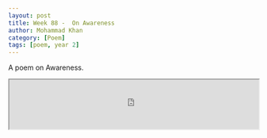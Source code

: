 ```yaml
---
layout: post
title: Week 88 -  On Awareness
author: Mohammad Khan
category: [Poem]
tags: [poem, year 2]
---
```

A poem on Awareness.

<iframe src="https://drive.google.com/file/d/19YEavXeDjMrDgQLV7frP2JrrvEnE0RZ8/preview" width="100%" height="100px" allow="autoplay"></iframe>
